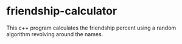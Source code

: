 # friendship-calculator
This c++ program calculates the friendship percent using a random algorithm revolving around the names.
